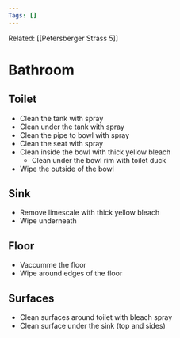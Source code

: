 ```yaml
---
Tags: []
---
```

Related: [[Petersberger Strass 5]]
# Bathroom

## Toilet
- Clean the tank with spray
- Clean under the tank with spray
- Clean the pipe to bowl with spray
- Clean the seat with spray
- Clean inside the bowl with thick yellow bleach
	- Clean under the bowl rim with toilet duck
- Wipe the outside of the bowl

## Sink
- Remove limescale with thick yellow bleach
- Wipe underneath

## Floor
- Vaccumme the floor
- Wipe around edges of the floor

## Surfaces
- Clean surfaces around toilet with bleach spray
- Clean surface under the sink (top and sides)